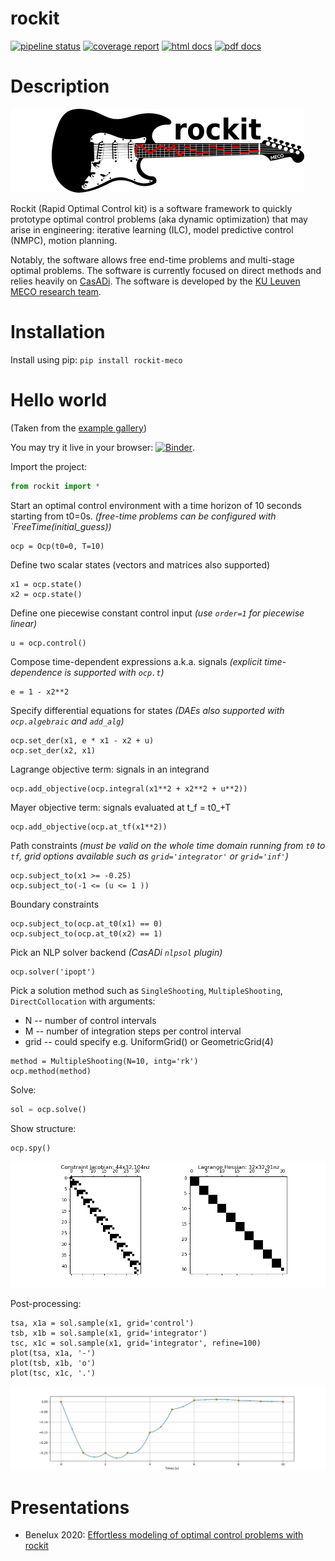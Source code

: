 # rockit
[![pipeline status](https://gitlab.mech.kuleuven.be/meco-software/rockit/badges/master/pipeline.svg)](https://gitlab.mech.kuleuven.be/meco-software/rockit/commits/master)
[![coverage report](https://gitlab.mech.kuleuven.be/meco-software/rockit/badges/master/coverage.svg)](https://meco-software.pages.mech.kuleuven.be/rockit/coverage/index.html)
[![html docs](https://img.shields.io/static/v1.svg?label=docs&message=online&color=informational)](http://meco-software.pages.mech.kuleuven.be/rockit)
[![pdf docs](https://img.shields.io/static/v1.svg?label=docs&message=pdf&color=red)](http://meco-software.pages.mech.kuleuven.be/rockit/documentation-rockit.pdf)

# Description

![Rockit logo](docs/logo.png)

Rockit (Rapid Optimal Control kit) is a software framework to quickly prototype optimal control problems (aka dynamic optimization) that may arise in engineering:
iterative learning (ILC), model predictive control (NMPC), motion planning.

Notably, the software allows free end-time problems and multi-stage optimal problems.
The software is currently focused on direct methods and relies heavily on [CasADi](http://casadi.org).
The software is developed by the [KU Leuven MECO research team](https://www.mech.kuleuven.be/en/pma/research/meco).

# Installation
Install using pip: `pip install rockit-meco`

# Hello world
(Taken from the [example gallery](https://meco-software.pages.mech.kuleuven.be/rockit/examples/))

You may try it live in your browser: [![Binder](https://mybinder.org/badge_logo.svg)](https://mybinder.org/v2/git/https%3A%2F%2Fgitlab.mech.kuleuven.be%2Fmeco-software%2Frockit.git/v0.1.9?filepath=examples%2Fhello_world.ipynb).

Import the project:
```python
from rockit import *
```

Start an optimal control environment with a time horizon of 10 seconds
starting from t0=0s.
_(free-time problems can be configured with `FreeTime(initial_guess))_
```
ocp = Ocp(t0=0, T=10)
```

Define two scalar states (vectors and matrices also supported)
```
x1 = ocp.state()
x2 = ocp.state()
```

Define one piecewise constant control input
_(use `order=1` for piecewise linear)_
```
u = ocp.control()
```

Compose time-dependent expressions a.k.a. signals
_(explicit time-dependence is supported with `ocp.t`)_
```
e = 1 - x2**2
```
Specify differential equations for states
_(DAEs also supported with `ocp.algebraic` and `add_alg`)_
```
ocp.set_der(x1, e * x1 - x2 + u)
ocp.set_der(x2, x1)
```

Lagrange objective term: signals in an integrand
```
ocp.add_objective(ocp.integral(x1**2 + x2**2 + u**2))
```
Mayer objective term: signals evaluated at t_f = t0_+T
```
ocp.add_objective(ocp.at_tf(x1**2))
```

Path constraints
_(must be valid on the whole time domain running from `t0` to `tf`,
   grid options available such as `grid='integrator'` or `grid='inf'`)_
```
ocp.subject_to(x1 >= -0.25)
ocp.subject_to(-1 <= (u <= 1 ))
```

Boundary constraints
```
ocp.subject_to(ocp.at_t0(x1) == 0)
ocp.subject_to(ocp.at_t0(x2) == 1)
```

Pick an NLP solver backend
_(CasADi `nlpsol` plugin)_
```
ocp.solver('ipopt')
```

Pick a solution method
such as `SingleShooting`, `MultipleShooting`, `DirectCollocation`
with arguments:
 * N -- number of control intervals
 * M -- number of integration steps per control interval
 * grid -- could specify e.g. UniformGrid() or GeometricGrid(4)
```
method = MultipleShooting(N=10, intg='rk')
ocp.method(method)
```

Solve:
```python
sol = ocp.solve()
```

Show structure:
```python
ocp.spy()
```

![Structure of optimization problem](docs/hello_world_structure.png)

Post-processing:
```
tsa, x1a = sol.sample(x1, grid='control')
tsb, x1b = sol.sample(x1, grid='integrator')
tsc, x1c = sol.sample(x1, grid='integrator', refine=100)
plot(tsa, x1a, '-')
plot(tsb, x1b, 'o')
plot(tsc, x1c, '.')
```

![Solution trajectory of states](docs/hello_world_states.png)

# Presentations

 * Benelux 2020: [Effortless modeling of optimal control problems with rockit](https://youtu.be/dS4U_k6B904)
